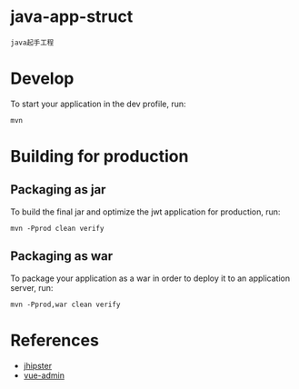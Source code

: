 java-app-struct
===============
	java起手工程

# Develop
To start your application in the dev profile, run:
```
mvn
```


# Building for production

## Packaging as jar

To build the final jar and optimize the jwt application for production, run:
```
mvn -Pprod clean verify
```    

## Packaging as war

To package your application as a war in order to deploy it to an application server, run:
```
mvn -Pprod,war clean verify
```

# References
- [jhipster](https://www.jhipster.tech/)
- [vue-admin](https://github.com/HiPhone-Chan/vue-admin)